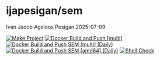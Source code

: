 ijapesigan/sem
================
Ivan Jacob Agaloos Pesigan
2025-07-09

<!-- README.md is generated from .setup/readme/README.Rmd. Please edit that file -->

<!-- badges: start -->

[![Make
Project](https://github.com/ijapesigan/docker-sem/actions/workflows/make.yml/badge.svg)](https://github.com/ijapesigan/docker-sem/actions/workflows/make.yml)
[![Docker Build and Push
\[multi\]](https://github.com/ijapesigan/docker-sem/actions/workflows/docker-build-push-multi.yml/badge.svg)](https://github.com/ijapesigan/docker-sem/actions/workflows/docker-build-push-multi.yml)
[![Docker Build and Push SEM \[multi\]
(Daily)](https://github.com/ijapesigan/docker-sem/actions/workflows/docker-build-push-daily-multi-sem.yml/badge.svg)](https://github.com/ijapesigan/docker-sem/actions/workflows/docker-build-push-daily-multi-sem.yml)
[![Docker Build and Push SEM \[amd64\]
(Daily)](https://github.com/ijapesigan/docker-sem/actions/workflows/docker-build-push-daily-amd64-sem.yml/badge.svg)](https://github.com/ijapesigan/docker-sem/actions/workflows/docker-build-push-daily-amd64-sem.yml)
[![Shell
Check](https://github.com/ijapesigan/docker-sem/actions/workflows/shellcheck.yml/badge.svg)](https://github.com/ijapesigan/docker-sem/actions/workflows/shellcheck.yml)
<!-- badges: end -->
